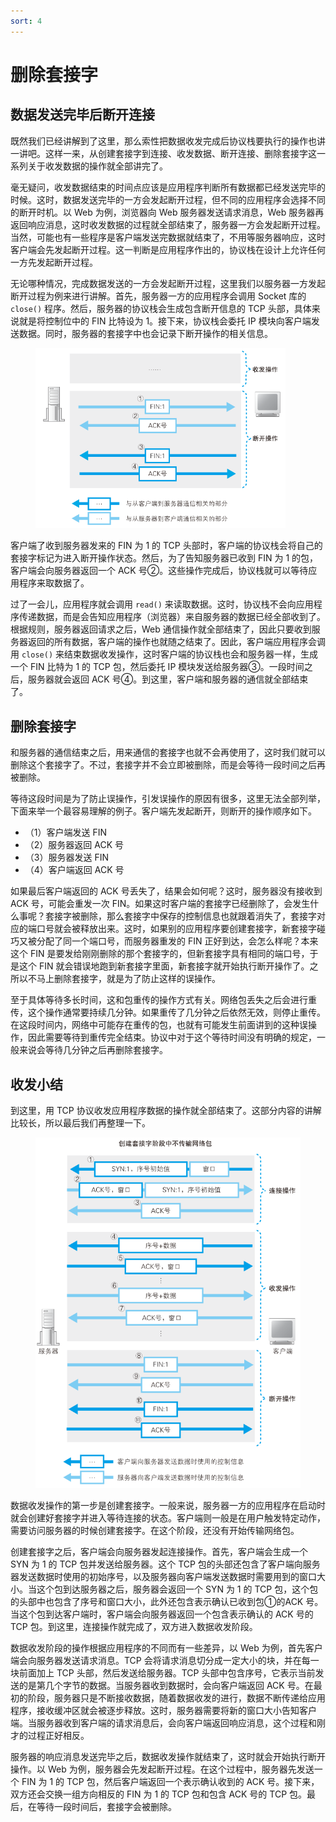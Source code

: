 ```yaml
---
sort: 4
---
```

# 删除套接字

## 数据发送完毕后断开连接

既然我们已经讲解到了这里，那么索性把数据收发完成后协议栈要执行的操作也讲一讲吧。这样一来，从创建套接字到连接、收发数据、断开连接、删除套接字这一系列关于收发数据的操作就全部讲完了。

毫无疑问，收发数据结束的时间点应该是应用程序判断所有数据都已经发送完毕的时候。这时，数据发送完毕的一方会发起断开过程，但不同的应用程序会选择不同的断开时机。以 Web 为例，浏览器向 Web 服务器发送请求消息，Web 服务器再返回响应消息，这时收发数据的过程就全部结束了，服务器一方会发起断开过程。当然，可能也有一些程序是客户端发送完数据就结束了，不用等服务器响应，这时客户端会先发起断开过程。这一判断是应用程序作出的，协议栈在设计上允许任何一方先发起断开过程。

无论哪种情况，完成数据发送的一方会发起断开过程，这里我们以服务器一方发起断开过程为例来进行讲解。首先，服务器一方的应用程序会调用 Socket 库的 `close()` 程序。然后，服务器的协议栈会生成包含断开信息的 TCP 头部，具体来说就是将控制位中的 FIN 比特设为 1。接下来，协议栈会委托 IP 模块向客户端发送数据。同时，服务器的套接字中也会记录下断开操作的相关信息。

<figure>
    <img src="./images/断开连接.png" width=400>
</figure>

客户端了收到服务器发来的 FIN 为 1 的 TCP 头部时，客户端的协议栈会将自己的套接字标记为进入断开操作状态。然后，为了告知服务器已收到 FIN 为 1 的包，客户端会向服务器返回一个 ACK 号②。这些操作完成后，协议栈就可以等待应用程序来取数据了。

过了一会儿，应用程序就会调用 `read()` 来读取数据。这时，协议栈不会向应用程序传递数据，而是会告知应用程序（浏览器）来自服务器的数据已经全部收到了。根据规则，服务器返回请求之后，Web 通信操作就全部结束了，因此只要收到服务器返回的所有数据，客户端的操作也就随之结束了。因此，客户端应用程序会调用 `close()` 来结束数据收发操作，这时客户端的协议栈也会和服务器一样，生成一个 FIN 比特为 1 的 TCP 包，然后委托 IP 模块发送给服务器③。一段时间之后，服务器就会返回 ACK 号④。到这里，客户端和服务器的通信就全部结束了。

## 删除套接字

和服务器的通信结束之后，用来通信的套接字也就不会再使用了，这时我们就可以删除这个套接字了。不过，套接字并不会立即被删除，而是会等待一段时间之后再被删除。

等待这段时间是为了防止误操作，引发误操作的原因有很多，这里无法全部列举，下面来举一个最容易理解的例子。客户端先发起断开，则断开的操作顺序如下。
- （1）客户端发送 FIN
- （2）服务器返回 ACK 号
- （3）服务器发送 FIN
- （4）客户端返回 ACK 号

如果最后客户端返回的 ACK 号丢失了，结果会如何呢？这时，服务器没有接收到 ACK 号，可能会重发一次 FIN。如果这时客户端的套接字已经删除了，会发生什么事呢？套接字被删除，那么套接字中保存的控制信息也就跟着消失了，套接字对应的端口号就会被释放出来。这时，如果别的应用程序要创建套接字，新套接字碰巧又被分配了同一个端口号，而服务器重发的 FIN 正好到达，会怎么样呢？本来这个 FIN 是要发给刚刚删除的那个套接字的，但新套接字具有相同的端口号，于是这个 FIN 就会错误地跑到新套接字里面，新套接字就开始执行断开操作了。之所以不马上删除套接字，就是为了防止这样的误操作。

至于具体等待多长时间，这和包重传的操作方式有关。网络包丢失之后会进行重传，这个操作通常要持续几分钟。如果重传了几分钟之后依然无效，则停止重传。在这段时间内，网络中可能存在重传的包，也就有可能发生前面讲到的这种误操作，因此需要等待到重传完全结束。协议中对于这个等待时间没有明确的规定，一般来说会等待几分钟之后再删除套接字。

## 收发小结

到这里，用 TCP 协议收发应用程序数据的操作就全部结束了。这部分内容的讲解比较长，所以最后我们再整理一下。

<figure>
    <img src="./images/TCP流程.png" width=450>
</figure>

数据收发操作的第一步是创建套接字。一般来说，服务器一方的应用程序在启动时就会创建好套接字并进入等待连接的状态。客户端则一般是在用户触发特定动作，需要访问服务器的时候创建套接字。在这个阶段，还没有开始传输网络包。

创建套接字之后，客户端会向服务器发起连接操作。首先，客户端会生成一个 SYN 为 1 的 TCP 包并发送给服务器。这个 TCP 包的头部还包含了客户端向服务器发送数据时使用的初始序号，以及服务器向客户端发送数据时需要用到的窗口大小。当这个包到达服务器之后，服务器会返回一个 SYN 为 1 的 TCP 包，这个包的头部中也包含了序号和窗口大小，此外还包含表示确认已收到包①的ACK 号。当这个包到达客户端时，客户端会向服务器返回一个包含表示确认的 ACK 号的 TCP 包。到这里，连接操作就完成了，双方进入数据收发阶段。

数据收发阶段的操作根据应用程序的不同而有一些差异，以 Web 为例，首先客户端会向服务器发送请求消息。TCP 会将请求消息切分成一定大小的块，并在每一块前面加上 TCP 头部，然后发送给服务器。TCP 头部中包含序号，它表示当前发送的是第几个字节的数据。当服务器收到数据时，会向客户端返回 ACK 号。在最初的阶段，服务器只是不断接收数据，随着数据收发的进行，数据不断传递给应用程序，接收缓冲区就会被逐步释放。这时，服务器需要将新的窗口大小告知客户端。当服务器收到客户端的请求消息后，会向客户端返回响应消息，这个过程和刚才的过程正好相反。

服务器的响应消息发送完毕之后，数据收发操作就结束了，这时就会开始执行断开操作。以 Web 为例，服务器会先发起断开过程。在这个过程中，服务器先发送一个 FIN 为 1 的 TCP 包，然后客户端返回一个表示确认收到的 ACK 号。接下来，双方还会交换一组方向相反的 FIN 为 1 的 TCP 包和包含 ACK 号的 TCP 包。最后，在等待一段时间后，套接字会被删除。

